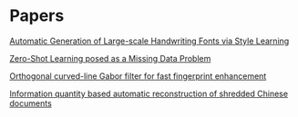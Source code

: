 # Papers


[Automatic Generation of Large-scale Handwriting Fonts via Style Learning](https://drive.google.com/file/d/15y2pqi1oxZ7wTBDo-lVkWG2ghyu5q5RV/view?usp=sharing)

[Zero-Shot Learning posed as a Missing Data Problem](https://drive.google.com/open?id=1c6BMIC81beDHTdZ84W6-Tpdbxk6EDX-l)

[Orthogonal curved-line Gabor filter for fast fingerprint enhancement](https://drive.google.com/open?id=1bBJHd-_CGli92cVYlLDPJ5A2RvoMYpqI)

[Information quantity based automatic reconstruction of shredded Chinese documents](https://drive.google.com/open?id=15ZgsZiB_tBeLnNJycWjC_7f_ehhu3_Sh)


